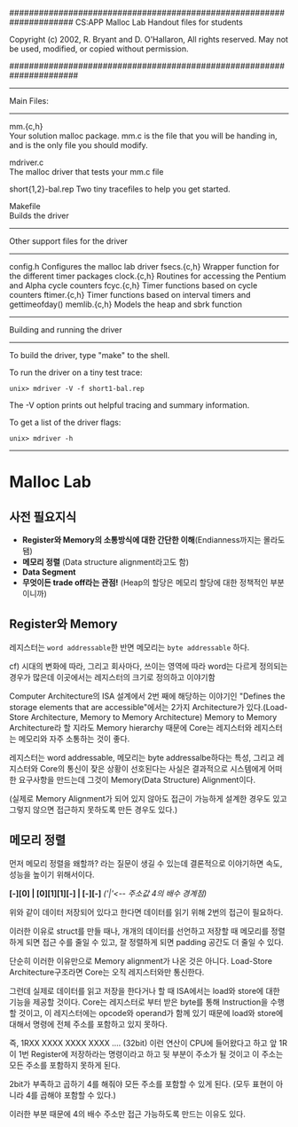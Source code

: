 #####################################################################
CS:APP Malloc Lab
Handout files for students

Copyright (c) 2002, R. Bryant and D. O'Hallaron, All rights reserved.
May not be used, modified, or copied without permission.

######################################################################

***********
Main Files:
***********

mm.{c,h}	
	Your solution malloc package. mm.c is the file that you
	will be handing in, and is the only file you should modify.

mdriver.c	
	The malloc driver that tests your mm.c file

short{1,2}-bal.rep
	Two tiny tracefiles to help you get started. 

Makefile	
	Builds the driver

**********************************
Other support files for the driver
**********************************

config.h	Configures the malloc lab driver
fsecs.{c,h}	Wrapper function for the different timer packages
clock.{c,h}	Routines for accessing the Pentium and Alpha cycle counters
fcyc.{c,h}	Timer functions based on cycle counters
ftimer.{c,h}	Timer functions based on interval timers and gettimeofday()
memlib.{c,h}	Models the heap and sbrk function

*******************************
Building and running the driver
*******************************
To build the driver, type "make" to the shell.

To run the driver on a tiny test trace:

	unix> mdriver -V -f short1-bal.rep

The -V option prints out helpful tracing and summary information.

To get a list of the driver flags:

	unix> mdriver -h


--------

# Malloc Lab

## 사전 필요지식
 - **Register와 Memory의 소통방식에 대한 간단한 이해**(Endianness까지는 몰라도 됌)
 - **메모리 정렬** (Data structure alignment라고도 함)
 - **Data Segment**
 - **무엇이든 trade off라는 관점!** (Heap의 할당은 메모리 할당에 대한 정책적인 부분이니까)


## Register와 Memory
레지스터는 `word addressable`한 반면 메모리는 `byte addressable` 하다. 

cf) 시대의 변화에 따라, 그리고 회사마다, 쓰이는 영역에 따라 word는 다르게 정의되는 경우가 많은데 이곳에서는 레지스터의 크기로 정의하고 이야기함

Computer Architecture의 ISA 설계에서 2번 째에 해당하는 이야기인 "Defines the storage elements that are accessible"에서는 2가지 Architecture가 있다.(Load-Store Architecture, Memory to Memory Architecture) Memory to Memory Architecture라 할 지라도 Memory hierarchy 때문에 Core는 레지스터와 레지스터는 메모리와 자주 소통하는 것이 좋다.

레지스터는 word addressable, 메모리는 byte addressalbe하다는 특성, 그리고 레지스터와 Core의 통신이 잦은 상황이 선호된다는 사실은 결과적으로 시스템에게 어떠한 요구사항을 만드는데 그것이 Memory(Data Structure) Alignment이다.

(실제로 Memory Alignment가 되어 있지 않아도 접근이 가능하게 설계한 경우도 있고 그렇지 않으면 접근하지 못하도록 만든 경우도 있다.)


## 메모리 정렬
먼저 메모리 정렬을 왜할까? 라는 질문이 생길 수 있는데 결론적으로 이야기하면 속도, 성능을 높이기 위해서이다.

**[-][0] | [0][1][1][-] | [-][-]**   *('|'<-- 주소값 4의 배수 경계점)*

위와 같이 데이터 저장되어 있다고 한다면 데이터를 읽기 위해 2번의 접근이 필요하다.

이러한 이유로 struct를 만들 때나, 개개의 데이터를 선언하고 저장할 때 메모리를 정렬하게 되면 접근 수를 줄일 수 있고, 잘 정렬하게 되면 padding 공간도 더 줄일 수 있다.

단순히 이러한 이유만으로 Memory alignment가 나온 것은 아니다. Load-Store Architecture구조라면 Core는 오직 레지스터와만 통신한다. 

그런데 실제로 데이터를 읽고 저장을 한다거나 할 때 ISA에서는 load와 store에 대한 기능을 제공할 것이다. Core는 레지스터로 부터 받은 byte를 통해 Instruction을 수행할 것이고, 이 레지스터에는 opcode와 operand가 함께 있기 때문에 load와 store에 대해서 명령에 전체 주소를 포함하고 있지 못하다.

즉, 1RXX XXXX XXXX XXXX .... (32bit)
이런 연산이 CPU에 들어왔다고 하고 
앞 1R이 1번 Register에 저장하라는 명령이라고 하고 뒷 부분이 주소가 될 것이고 이 주소는 모든 주소를 포함하지 못하게 된다.

2bit가 부족하고 곱하기 4를 해줘야 모든 주소를 포함할 수 있게 된다. (모두 표현이 아니라 4를 곱해야 포함할 수 있다.)

이러한 부분 때문에 4의 배수 주소만 접근 가능하도록 만드는 이유도 있다. 





